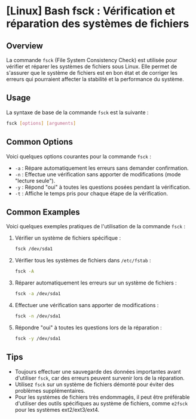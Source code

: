# [Linux] Bash fsck : Vérification et réparation des systèmes de fichiers

## Overview
La commande `fsck` (File System Consistency Check) est utilisée pour vérifier et réparer les systèmes de fichiers sous Linux. Elle permet de s'assurer que le système de fichiers est en bon état et de corriger les erreurs qui pourraient affecter la stabilité et la performance du système.

## Usage
La syntaxe de base de la commande `fsck` est la suivante :

```bash
fsck [options] [arguments]
```

## Common Options
Voici quelques options courantes pour la commande `fsck` :

- `-a` : Répare automatiquement les erreurs sans demander confirmation.
- `-n` : Effectue une vérification sans apporter de modifications (mode "lecture seule").
- `-y` : Répond "oui" à toutes les questions posées pendant la vérification.
- `-t` : Affiche le temps pris pour chaque étape de la vérification.

## Common Examples
Voici quelques exemples pratiques de l'utilisation de la commande `fsck` :

1. Vérifier un système de fichiers spécifique :
   ```bash
   fsck /dev/sda1
   ```

2. Vérifier tous les systèmes de fichiers dans `/etc/fstab` :
   ```bash
   fsck -A
   ```

3. Réparer automatiquement les erreurs sur un système de fichiers :
   ```bash
   fsck -a /dev/sda1
   ```

4. Effectuer une vérification sans apporter de modifications :
   ```bash
   fsck -n /dev/sda1
   ```

5. Répondre "oui" à toutes les questions lors de la réparation :
   ```bash
   fsck -y /dev/sda1
   ```

## Tips
- Toujours effectuer une sauvegarde des données importantes avant d'utiliser `fsck`, car des erreurs peuvent survenir lors de la réparation.
- Utilisez `fsck` sur un système de fichiers démonté pour éviter des problèmes supplémentaires.
- Pour les systèmes de fichiers très endommagés, il peut être préférable d'utiliser des outils spécifiques au système de fichiers, comme `e2fsck` pour les systèmes ext2/ext3/ext4.